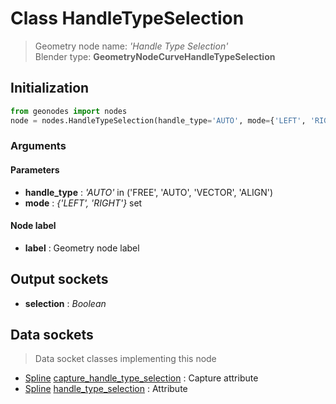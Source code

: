 
# Class HandleTypeSelection

> Geometry node name: _'Handle Type Selection'_<br>Blender type:  **GeometryNodeCurveHandleTypeSelection**

## Initialization


```python
from geonodes import nodes
node = nodes.HandleTypeSelection(handle_type='AUTO', mode={'LEFT', 'RIGHT'}, label=None)
```


### Arguments


#### Parameters



- **handle_type** : _'AUTO'_ in ('FREE', 'AUTO', 'VECTOR', 'ALIGN')
- **mode** : _{'LEFT', 'RIGHT'}_ set



#### Node label



- **label** : Geometry node label



## Output sockets



- **selection** : _Boolean_



## Data sockets

> Data socket classes implementing this node


- [Spline](../sockets/Spline.md) [capture_handle_type_selection](../sockets/Spline.md#capture_handle_type_selection) : Capture attribute
- [Spline](../sockets/Spline.md) [handle_type_selection](../sockets/Spline.md#handle_type_selection) : Attribute


